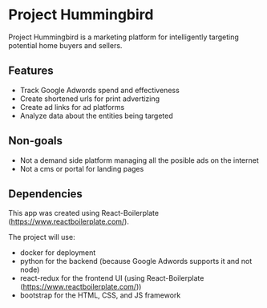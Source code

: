 # Project Hummingbird

Project Hummingbird is a marketing platform for intelligently targeting potential home buyers and sellers.

## Features

- Track Google Adwords spend and effectiveness
- Create shortened urls for print advertizing
- Create ad links for ad platforms
- Analyze data about the entities being targeted

## Non-goals

- Not a demand side platform managing all the posible ads on the internet
- Not a cms or portal for landing pages

## Dependencies

This app was created using React-Boilerplate (https://www.reactboilerplate.com/).

The project will use:
- docker for deployment
- python for the backend (because Google Adwords supports it and not node)
- react-redux for the frontend UI (using React-Boilerplate (https://www.reactboilerplate.com/))
- bootstrap for the HTML, CSS, and JS framework
